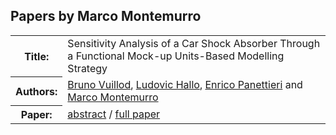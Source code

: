 ## Papers by Marco Montemurro
<table><tr><th>Title:</th>
<td>Sensitivity Analysis of a Car Shock Absorber Through a Functional Mock-up Units-Based Modelling Strategy</td>
</tr>
<tr><th>Authors:</th>
<td>
<a href="/proceedings/authors/BrunoVuillod">Bruno Vuillod</a>, <a href="/proceedings/authors/LudovicHallo">Ludovic Hallo</a>, <a href="/proceedings/authors/EnricoPanettieri">Enrico Panettieri</a> and <a href="/proceedings/authors/MarcoMontemurro">Marco Montemurro</a></td>
</tr>
<tr><th>Paper:</th>
<td><a href="/abstracts/abstract_4A_4">abstract</a> / <a href="/proceedings/papers/Modelica2021session4A_paper4.pdf">full paper</a></td>
</tr>
</table><br>
